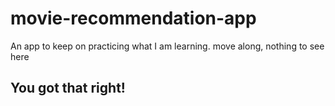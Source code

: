 # movie-recommendation-app

An app to keep on practicing what I am learning. move along, nothing to see here

## You got that right!
